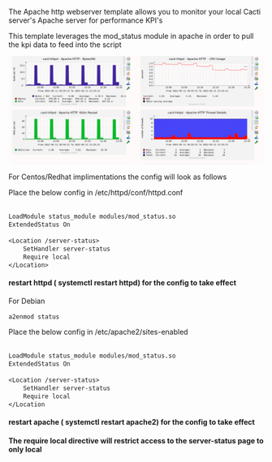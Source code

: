 The Apache http webserver template allows you to monitor your local Cacti server's Apache server for performance KPI's

This template leverages the mod_status module in apache in order to pull the kpi data to feed into the script

![apache template view](images/apache-template-preview.png)



For Centos/Redhat implimentations the config will look as follows

Place the below config in  /etc/httpd/conf/httpd.conf

```console

LoadModule status_module modules/mod_status.so
ExtendedStatus On

<Location /server-status>
    SetHandler server-status
    Require local
</Location>
```

#### restart httpd ( systemctl restart httpd) for the config to take effect

For Debian

```shell
a2enmod status
```
Place the below config in /etc/apache2/sites-enabled

```console

LoadModule status_module modules/mod_status.so
ExtendedStatus On

<Location /server-status>
    SetHandler server-status
    Require local
</Location
```
#### restart apache ( systemctl restart apache2) for the config to take effect


#### The require local directive will restrict access to the server-status page to only local
